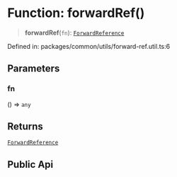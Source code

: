 # Function: forwardRef()

> **forwardRef**(`fn`): [`ForwardReference`](../interfaces/ForwardReference.md)

Defined in: packages/common/utils/forward-ref.util.ts:6

## Parameters

### fn

() => `any`

## Returns

[`ForwardReference`](../interfaces/ForwardReference.md)

## Public Api
